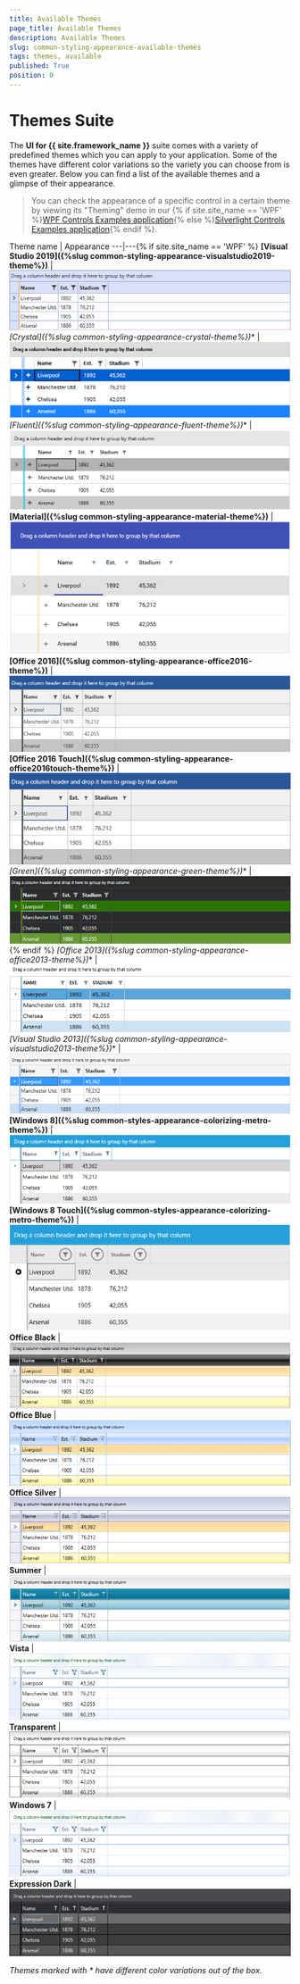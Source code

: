 ```yaml
---
title: Available Themes
page_title: Available Themes
description: Available Themes
slug: common-styling-appearance-available-themes
tags: themes, available
published: True
position: 0
---
```

# Themes Suite

The __UI for {{ site.framework_name }}__ suite comes with a variety of predefined themes which you can apply to your application. Some of the themes have different color variations so the variety you can choose from is even greater. Below you can find a list of the available themes and a glimpse of their appearance.

>You can check the appearance of a specific control in a certain theme by viewing its "Theming" demo in our {% if site.site_name == 'WPF' %}[WPF Controls Examples application](https://demos.telerik.com/wpf/){% else %}[Silverlight Controls Examples application](https://demos.telerik.com/silverlight/){% endif %}.

Theme name | Appearance
---|---{% if site.site_name == 'WPF' %}
**[Visual Studio 2019]({%slug common-styling-appearance-visualstudio2019-theme%})** | ![Visual Studio 2019](images/VisualStudio2019Theme.png)
**[Crystal*]({%slug common-styling-appearance-crystal-theme%})** | ![Crystal](images/CrystalTheme.png)
**[Fluent*]({%slug common-styling-appearance-fluent-theme%})** | ![Fluent](images/FluentTheme.png)
**[Material]({%slug common-styling-appearance-material-theme%})** | ![Material](images/MaterialTheme.png)
**[Office 2016]({%slug common-styling-appearance-office2016-theme%})** | ![Office 2016](images/Office2016Theme.png)
**[Office 2016 Touch]({%slug common-styling-appearance-office2016touch-theme%})** | ![Office 2016 Touch](images/Office2016TouchTheme.png)
**[Green*]({%slug common-styling-appearance-green-theme%})** | ![Green](images/GreenTheme.png){% endif %}
**[Office 2013*]({%slug common-styling-appearance-office2013-theme%})** | ![Office 2013](images/Office2013Theme.png)
**[Visual Studio 2013*]({%slug common-styling-appearance-visualstudio2013-theme%})** | ![Visual Studio 2013](images/VisualStudio2013Theme.png)
**[Windows 8]({%slug common-styles-appearance-colorizing-metro-theme%})** | ![Windows 8](images/Windows8Theme.png)
**[Windows 8 Touch]({%slug common-styles-appearance-colorizing-metro-theme%})** | ![Windows 8 Touch](images/Windows8TouchTheme.png)
**Office Black** | ![Office Black](images/OfficeBlack.png)
**Office Blue** | ![Office Blue](images/OfficeBlue.png)
**Office Silver** | ![Office Silver](images/OfficeSilver.png)
**Summer** | ![Summer](images/SummerTheme.png)
**Vista** | ![Vista](images/VistaTheme.png)
**Transparent** | ![Transparent](images/TransparentTheme.png)
**Windows 7** | ![Windows 7](images/Windows7Theme.png)
**Expression Dark** | ![Expression Dark](images/ExpressionDarkTheme.png)

*Themes marked with * have different color variations out of the box.*
